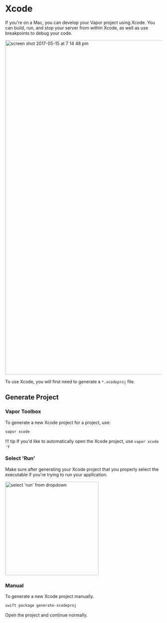 # Xcode


If you're on a Mac, you can develop your Vapor project using Xcode. 
You can build, run, and stop your server from within Xcode, as well as use breakpoints to debug your code.

<img width="1072" alt="screen shot 2017-05-15 at 7 14 48 pm" src="https://cloud.githubusercontent.com/assets/1342803/26072406/4d74dfca-39a3-11e7-98c7-d9a678d3fe17.png">

To use Xcode, you will first need to generate a `*.xcodeproj` file.

## Generate Project

### Vapor Toolbox

To generate a new Xcode project for a project, use:

```sh
vapor xcode
```

!!! tip
    If you'd like to automatically open the Xcode project, use `vapor xcode -y`

### Select 'Run'

Make sure after generating your Xcode project that you properly select the executable if you're trying to run your application.

<img src="https://cloud.githubusercontent.com/assets/6710841/26517851/72841fd6-426f-11e7-9e6c-945d22933094.png" alt="select 'run' from dropdown" width="300">

### Manual

To generate a new Xcode project manually.

```sh
swift package generate-xcodeproj
```

Open the project and continue normally.
